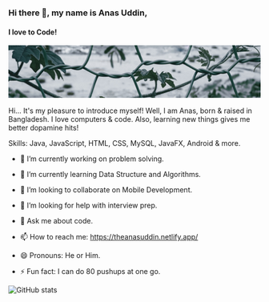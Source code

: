 
### Hi there 👋, my name is Anas Uddin,

#### I love to Code!

![I love to Code!](https://raw.githubusercontent.com/theanasuddin/theanasuddin/main/banner.jpg)

  

Hi... It's my pleasure to introduce myself! Well, I am Anas, born & raised in Bangladesh. I love computers & code. Also, learning new things gives me better dopamine hits!

  

Skills: Java, JavaScript, HTML, CSS, MySQL, JavaFX, Android & more.

  

- 🔭 I’m currently working on problem solving.

- 🌱 I’m currently learning Data Structure and Algorithms.

- 👯 I’m looking to collaborate on Mobile Development.

- 🤔 I’m looking for help with interview prep.

- 💬 Ask me about code.

- 📫 How to reach me: https://theanasuddin.netlify.app/

- 😄 Pronouns: He or Him.

- ⚡ Fun fact: I can do 80 pushups at one go.

  
  

  

![GitHub stats](https://github-readme-stats.vercel.app/api?username=theanasuddin&show_icons=true)

